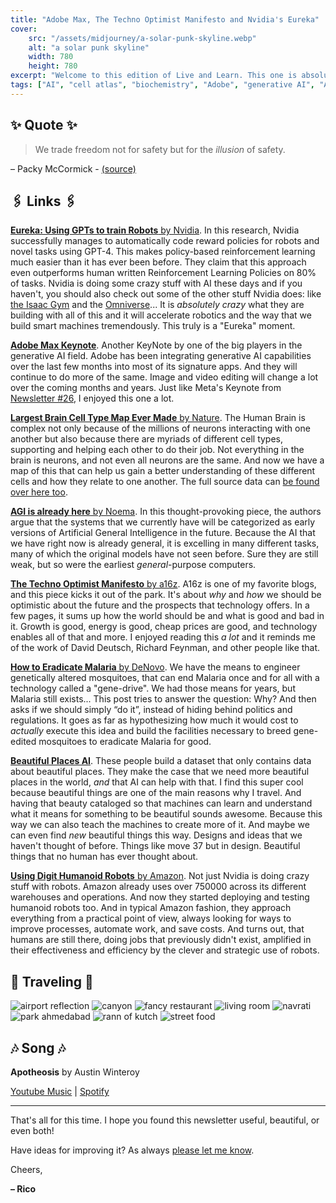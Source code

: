 ```yaml
---
title: "Adobe Max, The Techno Optimist Manifesto and Nvidia's Eureka"
cover:
    src: "/assets/midjourney/a-solar-punk-skyline.webp"
    alt: "a solar punk skyline"
    width: 780
    height: 780
excerpt: "Welcome to this edition of Live and Learn. This one is absolutely packed because a lot has happened in the last 2 weeks. Adobe had its Adobe Max Conference, Nvidia is successfully training Robots within a simulation using LLMs, and the biggest brain cell-type catalog has been released. And this is not even all… As always, I hope you enjoy this Edition of Live and Learn."
tags: ["AI", "cell atlas", "biochemistry", "Adobe", "generative AI", "AGI", "techno-optimism", "a16z", "future"]
---
```


## ✨ Quote ✨

> We trade freedom not for safety but for the *illusion* of safety.

– Packy McCormick - [(source)](https://www.notboring.co/p/riskophilia?publication_id=10025&post_id=138027499)

## 🖇️ Links 🖇️


[**Eureka: Using GPTs to train Robots** by Nvidia](https://blogs.nvidia.com/blog/2023/10/20/eureka-robotics-research/). In this research, Nvidia successfully manages to automatically code reward policies for robots and novel tasks using GPT-4. This makes policy-based reinforcement learning much easier than it has ever been before. They claim that this approach even outperforms human written Reinforcement Learning Policies on 80% of tasks. Nvidia is doing some crazy stuff with AI these days and if you haven't, you should also check out some of the other stuff Nvidia does: like [the Isaac Gym](https://developer.nvidia.com/isaac-gym) and the [Omniverse](https://developer.nvidia.com/omniverse)... It is *absolutely crazy* what they are building with all of this and it will accelerate robotics and the way that we build smart machines tremendously. This truly is a "Eureka" moment.

[**Adobe Max Keynote**](https://www.youtube.com/watch?app=desktop&v=1tbrJNP5Cjk). Another KeyNote by one of the big players in the generative AI field. Adobe has been integrating generative AI capabilities over the last few months into most of its signature apps. And they will continue to do more of the same. Image and video editing will change a lot over the coming months and years. Just like Meta's Keynote from [Newsletter #26](/newsletter/26), I enjoyed this one a lot.

[**Largest Brain Cell Type Map Ever Made** by Nature](https://www.nature.com/articles/d41586-023-03192-2). The Human Brain is complex not only because of the millions of neurons interacting with one another but also because there are myriads of different cell types, supporting and helping each other to do their job. Not everything in the brain is neurons, and not even all neurons are the same. And now we have a map of this that can help us gain a better understanding of these different cells and how they relate to one another. The full source data can [be found over here too](https://nemoarchive.org/).

[**AGI is already here** by Noema](https://www.noemamag.com/artificial-general-intelligence-is-already-here/). In this thought-provoking piece, the authors argue that the systems that we currently have will be categorized as early versions of Artificial General Intelligence in the future. Because the AI that we have right now is already general, it is excelling in many different tasks, many of which the original models have not seen before. Sure they are still weak, but so were the earliest *general*-purpose computers.

[**The Techno Optimist Manifesto** by a16z](https://a16z.com/the-techno-optimist-manifesto/). A16z is one of my favorite blogs, and this piece kicks it out of the park. It's about *why* and *how* we should be optimistic about the future and the prospects that technology offers. In a few pages, it sums up how the world should be and what is good and bad in it. Growth is good, energy is good, cheap prices are good, and technology enables all of that and more. I enjoyed reading this *a lot* and it reminds me of the work of David Deutsch, Richard Feynman, and other people like that. 
 
[**How to Eradicate Malaria** by DeNovo](https://denovo.substack.com/p/will-no-one-rid-me-of-this-turbulent?publication_id=360716&post_id=137851347). We have the means to engineer genetically altered mosquitoes, that can end Malaria once and for all with a technology called a "gene-drive". We had those means for years, but Malaria still exists... This post tries to answer the question: Why? And then asks if we should simply “do it”, instead of hiding behind politics and regulations. It goes as far as hypothesizing how much it would cost to *actually* execute this idea and build the facilities necessary to breed gene-edited mosquitoes to eradicate Malaria for good.

[**Beautiful Places AI**](https://beautifulplaces.ai/). These people build a dataset that only contains data about beautiful places. They make the case that we need more beautiful places in the world, *and* that AI can help with that. I find this super cool because beautiful things are one of the main reasons why I travel. And having that beauty cataloged so that machines can learn and understand what it means for something to be beautiful sounds awesome. Because this way we can also teach the machines to create more of it. And maybe we can even find *new* beautiful things this way. Designs and ideas that we haven't thought of before. Things like move 37 but in design. Beautiful things that no human has ever thought about. 

[**Using Digit Humanoid Robots** by Amazon](https://www.aboutamazon.com/news/operations/amazon-introduces-new-robotics-solutions). Not just Nvidia is doing crazy stuff with robots. Amazon already uses over 750000 across its different warehouses and operations. And now they started deploying and testing humanoid robots too. And in typical Amazon fashion, they approach everything from a practical point of view, always looking for ways to improve processes, automate work, and save costs. And turns out, that humans are still there, doing jobs that previously didn't exist, amplified in their effectiveness and efficiency by the clever and strategic use of robots. 


## 🌌 Traveling 🌌

![airport reflection](/assets/newsletter/india-2023/airport-reflection.webp)
![canyon](/assets/newsletter/india-2023/canyon.webp)
![fancy restaurant](/assets/newsletter/india-2023/fancy-restaurant.webp)
![living room](/assets/newsletter/india-2023/living-room.webp)
![navrati](/assets/newsletter/india-2023/navrati.webp)
![park ahmedabad](/assets/newsletter/india-2023/park-ahmedabad.webp)
![rann of kutch](/assets/newsletter/india-2023/rann-of-kutch.webp)
![street food](/assets/newsletter/india-2023/street-food.webp)

## 🎶 Song 🎶

**Apotheosis** by Austin Winteroy 

[Youtube Music](https://music.youtube.com/watch?v=eEoyonBXGrc) | [Spotify](https://open.spotify.com/track/6NlKpIgOeU0y4puwrTFI2w)

---

That's all for this time. I hope you found this newsletter useful, beautiful, or even both!

Have ideas for improving it? As always [please let me know](https://airtable.com/shro1VeyG4lkNXkx2). 

Cheers,

**– Rico**